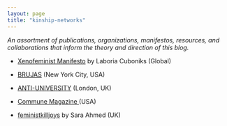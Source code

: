 ```yaml
---
layout: page
title: "kinship-networks"
---
```


*An assortment of publications, organizations, manifestos, resources, and collaborations that inform the theory and direction of this blog.*

* [Xenofeminist Manifesto](https://www.laboriacuboniks.net/) by Laboria Cuboniks (Global)

* [BRUJAS](http://blog.brujas.nyc/) (New York City, USA)

* [ANTI-UNIVERSITY](http://www.antiuniversity.org/READER) (London, UK)

* [Commune Magazine ](https://communemag.com/) (USA)

* [feministkilljoys](https://feministkilljoys.com/) by Sara Ahmed (UK)
